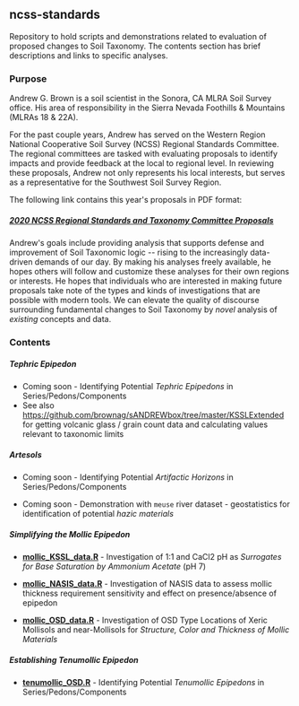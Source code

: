 ## ncss-standards

Repository to hold scripts and demonstrations related to evaluation of proposed changes to Soil Taxonomy.
The contents section has brief descriptions and links to specific analyses.

### Purpose

Andrew G. Brown is a soil scientist in the Sonora, CA MLRA Soil Survey office. His area of responsibility in the Sierra Nevada Foothills & Mountains (MLRAs 18 & 22A). 

For the past couple years, Andrew has served on the Western Region National Cooperative Soil Survey (NCSS) Regional Standards Committee. The regional committees are tasked with evaluating proposals to identify impacts and provide feedback at the local to regional level. In reviewing these proposals, Andrew not only represents his local interests, but serves as a representative for the Southwest Soil Survey Region. 

The following link contains this year's proposals in PDF format:

##### [2020 NCSS Regional Standards and Taxonomy Committee Proposals](https://www.nrcs.usda.gov/wps/portal/nrcs/detail/soils/survey/partnership/ncss/?cid=nrcseprd1522014)

Andrew's goals include providing analysis that supports defense and improvement of Soil Taxonomic logic -- rising to the increasingly data-driven demands of our day. By making his analyses freely available, he hopes others will follow and customize these analyses for their own regions or interests. He hopes that individuals who are interested in making future proposals take note of the types and kinds of investigations that are possible with modern tools. We can elevate the quality of discourse surrounding fundamental changes to Soil Taxonomy by _novel_ analysis of _existing_ concepts and data.

### Contents

##### Tephric Epipedon

 - Coming soon - Identifying Potential _Tephric Epipedons_ in Series/Pedons/Components
 - See also https://github.com/brownag/sANDREWbox/tree/master/KSSLExtended for getting volcanic glass / grain count data and calculating values relevant to taxonomic limits
 
##### Artesols

 - Coming soon - Identifying Potential _Artifactic Horizons_ in Series/Pedons/Components
 
 - Coming soon - Demonstration with `meuse` river dataset - geostatistics for identification of potential _hazic materials_

##### Simplifying the Mollic Epipedon

 - __[mollic_KSSL_data.R](mollic_KSSL_data.R)__ - Investigation of 1:1 and CaCl2 pH as _Surrogates for Base Saturation by Ammonium Acetate_ (pH 7)
 
  - __[mollic_NASIS_data.R](mollic_OSD_data.R)__ - Investigation of NASIS data to assess mollic thickness requirement sensitivity and effect on presence/absence of epipedon
 
 - __[mollic_OSD_data.R](mollic_OSD_data.R)__ - Investigation of OSD Type Locations of Xeric Mollisols and near-Mollisols for _Structure, Color and Thickness of Mollic Materials_
 
##### Establishing Tenumollic Epipedon

 - __[tenumollic_OSD.R](tenumollic_OSD.R)__ -  Identifying Potential _Tenumollic Epipedons_ in Series/Pedons/Components

 
